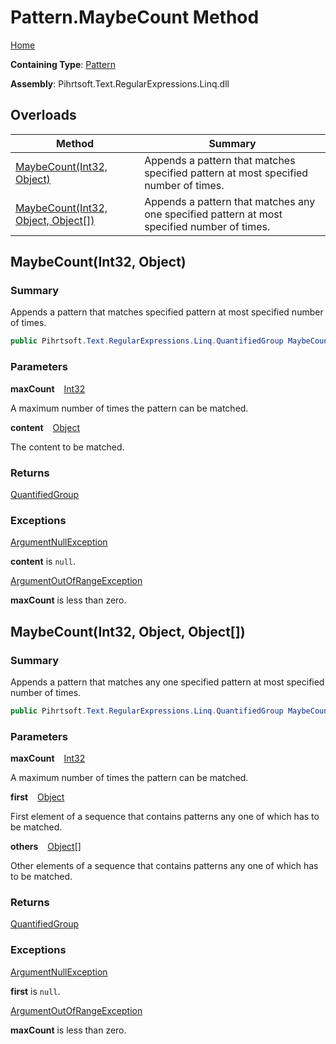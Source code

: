# Pattern\.MaybeCount Method

[Home](../../../../../../README.md)

**Containing Type**: [Pattern](../README.md)

**Assembly**: Pihrtsoft\.Text\.RegularExpressions\.Linq\.dll

## Overloads

| Method | Summary |
| ------ | ------- |
| [MaybeCount(Int32, Object)](#Pihrtsoft_Text_RegularExpressions_Linq_Pattern_MaybeCount_System_Int32_System_Object_) | Appends a pattern that matches specified pattern at most specified number of times\. |
| [MaybeCount(Int32, Object, Object\[\])](#Pihrtsoft_Text_RegularExpressions_Linq_Pattern_MaybeCount_System_Int32_System_Object_System_Object___) | Appends a pattern that matches any one specified pattern at most specified number of times\. |

## MaybeCount\(Int32, Object\) <a name="Pihrtsoft_Text_RegularExpressions_Linq_Pattern_MaybeCount_System_Int32_System_Object_"></a>

### Summary

Appends a pattern that matches specified pattern at most specified number of times\.

```csharp
public Pihrtsoft.Text.RegularExpressions.Linq.QuantifiedGroup MaybeCount(int maxCount, object content)
```

### Parameters

**maxCount** &ensp; [Int32](https://docs.microsoft.com/en-us/dotnet/api/system.int32)

A maximum number of times the pattern can be matched\.

**content** &ensp; [Object](https://docs.microsoft.com/en-us/dotnet/api/system.object)

The content to be matched\.

### Returns

[QuantifiedGroup](../../QuantifiedGroup/README.md)

### Exceptions

[ArgumentNullException](https://docs.microsoft.com/en-us/dotnet/api/system.argumentnullexception)

**content** is `null`\.

[ArgumentOutOfRangeException](https://docs.microsoft.com/en-us/dotnet/api/system.argumentoutofrangeexception)

**maxCount** is less than zero\.

## MaybeCount\(Int32, Object, Object\[\]\) <a name="Pihrtsoft_Text_RegularExpressions_Linq_Pattern_MaybeCount_System_Int32_System_Object_System_Object___"></a>

### Summary

Appends a pattern that matches any one specified pattern at most specified number of times\.

```csharp
public Pihrtsoft.Text.RegularExpressions.Linq.QuantifiedGroup MaybeCount(int maxCount, object first, params object[] others)
```

### Parameters

**maxCount** &ensp; [Int32](https://docs.microsoft.com/en-us/dotnet/api/system.int32)

A maximum number of times the pattern can be matched\.

**first** &ensp; [Object](https://docs.microsoft.com/en-us/dotnet/api/system.object)

First element of a sequence that contains patterns any one of which has to be matched\.

**others** &ensp; [Object](https://docs.microsoft.com/en-us/dotnet/api/system.object)\[\]

Other elements of a sequence that contains patterns any one of which has to be matched\.

### Returns

[QuantifiedGroup](../../QuantifiedGroup/README.md)

### Exceptions

[ArgumentNullException](https://docs.microsoft.com/en-us/dotnet/api/system.argumentnullexception)

**first** is `null`\.

[ArgumentOutOfRangeException](https://docs.microsoft.com/en-us/dotnet/api/system.argumentoutofrangeexception)

**maxCount** is less than zero\.

